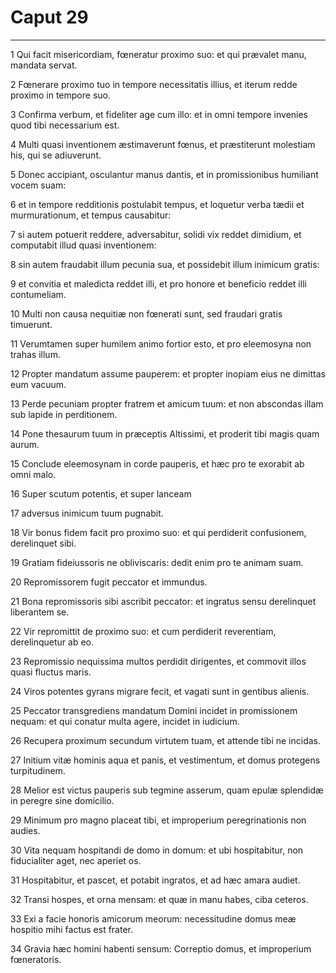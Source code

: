 # Caput 29

***

1 Qui facit misericordiam, fœneratur proximo suo: et qui prævalet manu, mandata servat.

2 Fœnerare proximo tuo in tempore necessitatis illius, et iterum redde proximo in tempore suo.

3 Confirma verbum, et fideliter age cum illo: et in omni tempore invenies quod tibi necessarium est.

4 Multi quasi inventionem æstimaverunt fœnus, et præstiterunt molestiam his, qui se adiuverunt.

5 Donec accipiant, osculantur manus dantis, et in promissionibus humiliant vocem suam:

6 et in tempore redditionis postulabit tempus, et loquetur verba tædii et murmurationum, et tempus causabitur:

7 si autem potuerit reddere, adversabitur, solidi vix reddet dimidium, et computabit illud quasi inventionem:

8 sin autem fraudabit illum pecunia sua, et possidebit illum inimicum gratis:

9 et convitia et maledicta reddet illi, et pro honore et beneficio reddet illi contumeliam.

10 Multi non causa nequitiæ non fœnerati sunt, sed fraudari gratis timuerunt.

11 Verumtamen super humilem animo fortior esto, et pro eleemosyna non trahas illum.

12 Propter mandatum assume pauperem: et propter inopiam eius ne dimittas eum vacuum.

13 Perde pecuniam propter fratrem et amicum tuum: et non abscondas illam sub lapide in perditionem.

14 Pone thesaurum tuum in præceptis Altissimi, et proderit tibi magis quam aurum.

15 Conclude eleemosynam in corde pauperis, et hæc pro te exorabit ab omni malo.

16 Super scutum potentis, et super lanceam

17 adversus inimicum tuum pugnabit.

18 Vir bonus fidem facit pro proximo suo: et qui perdiderit confusionem, derelinquet sibi.

19 Gratiam fideiussoris ne obliviscaris: dedit enim pro te animam suam.

20 Repromissorem fugit peccator et immundus.

21 Bona repromissoris sibi ascribit peccator: et ingratus sensu derelinquet liberantem se.

22 Vir repromittit de proximo suo: et cum perdiderit reverentiam, derelinquetur ab eo.

23 Repromissio nequissima multos perdidit dirigentes, et commovit illos quasi fluctus maris.

24 Viros potentes gyrans migrare fecit, et vagati sunt in gentibus alienis.

25 Peccator transgrediens mandatum Domini incidet in promissionem nequam: et qui conatur multa agere, incidet in iudicium.

26 Recupera proximum secundum virtutem tuam, et attende tibi ne incidas.

27 Initium vitæ hominis aqua et panis, et vestimentum, et domus protegens turpitudinem.

28 Melior est victus pauperis sub tegmine asserum, quam epulæ splendidæ in peregre sine domicilio.

29 Minimum pro magno placeat tibi, et improperium peregrinationis non audies.

30 Vita nequam hospitandi de domo in domum: et ubi hospitabitur, non fiducialiter aget, nec aperiet os.

31 Hospitabitur, et pascet, et potabit ingratos, et ad hæc amara audiet.

32 Transi hospes, et orna mensam: et quæ in manu habes, ciba ceteros.

33 Exi a facie honoris amicorum meorum: necessitudine domus meæ hospitio mihi factus est frater.

34 Gravia hæc homini habenti sensum: Correptio domus, et improperium fœneratoris.

